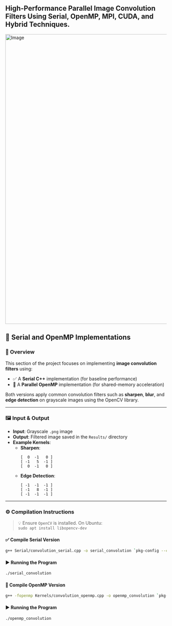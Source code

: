 ## High-Performance Parallel Image Convolution Filters Using Serial, OpenMP, MPI, CUDA, and Hybrid Techniques.

<img width="902" alt="Image" src="https://github.com/user-attachments/assets/af55a5d8-93dd-4a11-9b1e-b0af86134eae" />

## 🧩 Serial and OpenMP Implementations

### 🔧 Overview

This section of the project focuses on implementing **image convolution filters** using:

- ✅ A **Serial C++** implementation (for baseline performance)
- 🚀 A **Parallel OpenMP** implementation (for shared-memory acceleration)

Both versions apply common convolution filters such as **sharpen**, **blur**, and **edge detection** on grayscale images using the OpenCV library.

---

### 🖼️ Input & Output

- **Input**: Grayscale `.png` image
- **Output**: Filtered image saved in the `Results/` directory
- **Example Kernels**:
  - **Sharpen**:  
    ```
    [  0  -1   0 ]
    [ -1   5  -1 ]
    [  0  -1   0 ]
    ```
  - **Edge Detection**:  
    ```
    [ -1  -1  -1 ]
    [ -1   8  -1 ]
    [ -1  -1  -1 ]
    ```

---


### ⚙️ Compilation Instructions

> 💡 Ensure `OpenCV` is installed. On Ubuntu:  
> `sudo apt install libopencv-dev`

#### ✅ Compile Serial Version
```bash
g++ Serial/convolution_serial.cpp -o serial_convolution `pkg-config --cflags --libs opencv4`
````

#### ▶️ Running the Program
```bash
./serial_convolution
````

#### 🚀 Compile OpenMP Version
```bash
g++ -fopenmp Kernels/convolution_openmp.cpp -o openmp_convolution `pkg-config --cflags --libs opencv4`
````

#### ▶️ Running the Program
```bash
./openmp_convolution
````
